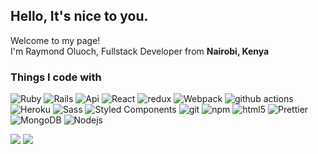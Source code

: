 <h2>Hello, It's nice to you.</h2>

<p>Welcome to my page! </br> I'm Raymond Oluoch, Fullstack Developer from <b>Nairobi, Kenya</b></p>

<h3>Things I code with</h3>
<p>
  <img alt="Ruby" src="https://img.shields.io/badge/-Ruby-45b8d8?style=flat-square&logo=ruby&logoColor=white" />
  <img alt="Rails" src="https://img.shields.io/badge/-Rails-45b8d8?style=flat-square&logo=rails&logoColor=white" />
  <img alt="Api" src="https://img.shields.io/badge/-API-45b8d8?style=flat-square&logo=api&logoColor=white" />
  <img alt="React" src="https://img.shields.io/badge/-React-45b8d8?style=flat-square&logo=react&logoColor=white" />
  <img alt="redux" src="https://img.shields.io/badge/-Redux-764ABC?style=flat-square&logo=redux&logoColor=white" />
  <img alt="Webpack" src="https://img.shields.io/badge/-Webpack-8DD6F9?style=flat-square&logo=webpack&logoColor=white" /> 
  <img alt="github actions" src="https://img.shields.io/badge/-Github_Actions-2088FF?style=flat-square&logo=github-actions&logoColor=white" />
  <img alt="Heroku" src="https://img.shields.io/badge/-Heroku-430098?style=flat-square&logo=heroku&logoColor=white" />
  <img alt="Sass" src="https://img.shields.io/badge/-Sass-CC6699?style=flat-square&logo=sass&logoColor=white" />
  <img alt="Styled Components" src="https://img.shields.io/badge/-Styled_Components-db7092?style=flat-square&logo=styled-components&logoColor=white" />
  <img alt="git" src="https://img.shields.io/badge/-Git-F05032?style=flat-square&logo=git&logoColor=white" />
  <img alt="npm" src="https://img.shields.io/badge/-NPM-CB3837?style=flat-square&logo=npm&logoColor=white" />
  <img alt="html5" src="https://img.shields.io/badge/-HTML5-E34F26?style=flat-square&logo=html5&logoColor=white" />
  <img alt="Prettier" src="https://img.shields.io/badge/-Prettier-F7B93E?style=flat-square&logo=prettier&logoColor=white" />
  <img alt="MongoDB" src="https://img.shields.io/badge/-MongoDB-13aa52?style=flat-square&logo=mongodb&logoColor=white" />
  <img alt="Nodejs" src="https://img.shields.io/badge/-Nodejs-43853d?style=flat-square&logo=Node.js&logoColor=white" />
</p>

<p> 
  <img src='https://github-readme-stats.vercel.app/api/top-langs/?username=roluochke&hide=html&layout=compact'>
  <img src='https://github-readme-stats.vercel.app/api?username=roluochke&hide=issues,contribs'>
</p>
